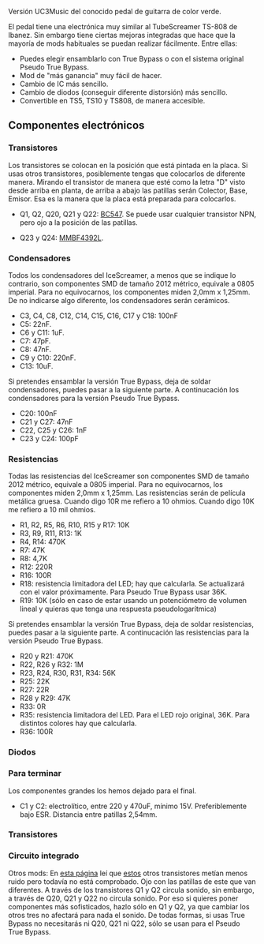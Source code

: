 Versión UC3Music del conocido pedal de guitarra de color verde.

El pedal tiene una electrónica muy similar al TubeScreamer TS-808 de Ibanez. Sin embargo tiene ciertas mejoras integradas que hace que la mayoría de mods habituales se puedan realizar fácilmente.
Entre ellas:
- Puedes elegir ensamblarlo con True Bypass o con el sistema original Pseudo True Bypass.
- Mod de "más ganancia" muy fácil de hacer.
- Cambio de IC más sencillo.
- Cambio de diodos (conseguir diferente distorsión) más sencillo.
- Convertible en TS5, TS10 y TS808, de manera accesible.




## Componentes electrónicos
### Transistores
Los transistores se colocan en la posición que está pintada en la placa. Si usas otros transistores, posiblemente tengas que colocarlos de diferente manera. Mirando el transistor de manera que esté como la letra "D" visto desde arriba en planta, de arriba a abajo las patillas serán Colector, Base, Emisor. Esa es la manera que la placa está preparada para colocarlos.


- Q1, Q2, Q20, Q21 y Q22: [BC547](https://www.tme.eu/es/details/bc547-cdi/transistores-npn-tht/cdil/bc547/). Se puede usar cualquier transistor NPN, pero ojo a la posición de las patillas.

- Q23 y Q24: [MMBF4392L](https://www.tme.eu/es/details/mmbf4392lt1g/transistores-con-canal-n-smd/on-semiconductor/). 

### Condensadores
Todos los condensadores del IceScreamer, a menos que se indique lo contrario, son componentes SMD de tamaño 2012 métrico, equivale a 0805 imperial. Para no equivocarnos, los componentes miden 2,0mm x 1,25mm.
De no indicarse algo diferente, los condensadores serán cerámicos.


- C3, C4, C8, C12, C14, C15, C16, C17 y C18: 100nF
- C5: 22nF.
- C6 y C11: 1uF.
- C7: 47pF.
- C8: 47nF.
- C9 y C10: 220nF.
- C13: 10uF.

Si pretendes ensamblar la versión True Bypass, deja de soldar condensadores, puedes pasar a la siguiente parte.
A continucación los condensadores para la versión Pseudo True Bypass.

- C20: 100nF
- C21 y C27: 47nF
- C22, C25 y C26: 1nF
- C23 y C24: 100pF

### Resistencias
Todas las resistencias del IceScreamer son componentes SMD de tamaño 2012 métrico, equivale a 0805 imperial. Para no equivocarnos, los componentes miden 2,0mm x 1,25mm.
Las resistencias serán de película metálica gruesa.
Cuando digo 10R me refiero a 10 ohmios. Cuando digo 10K me refiero a 10 mil ohmios.

- R1, R2, R5, R6, R10, R15 y R17: 10K
- R3, R9, R11, R13: 1K
- R4, R14: 470K
- R7: 47K
- R8: 4,7K
- R12: 220R
- R16: 100R
- R18: resistencia limitadora del LED; hay que calcularla. Se actualizará con el valor próximamente. Para Pseudo True Bypass usar 36K.
- R19: 10K (sólo en caso de estar usando un potenciómetro de volumen lineal y quieras que tenga una respuesta pseudologarítmica)


Si pretendes ensamblar la versión True Bypass, deja de soldar resistencias, puedes pasar a la siguiente parte.
A continucación las resistencias para la versión Pseudo True Bypass.

- R20 y R21: 470K
- R22, R26 y R32: 1M
- R23, R24, R30, R31, R34: 56K
- R25: 22K
- R27: 22R
- R28 y R29: 47K
- R33: 0R
- R35: resistencia limitadora del LED. Para el LED rojo original, 36K. Para distintos colores hay que calcularla.
- R36: 100R

### Diodos



### Para terminar
Los componentes grandes los hemos dejado para el final.
- C1 y C2: electrolítico, entre 220 y 470uF, mínimo 15V. Preferiblemente bajo ESR. Distancia entre patillas 2,54mm.

### Transistores

### Circuito integrado

Otros mods:
En [esta página](https://www.electrosmash.com/tube-screamer-analysis) leí que [estos](https://www.tme.eu/es/details/2sc1815-cen/transistores-npn-tht/central-semiconductor-corp/2sc1815/) otros transistores metían menos ruido pero todavía no está comprobado. Ojo con las patillas de este que van diferentes.
A través de los transistores Q1 y Q2 circula sonido, sin embargo, a través de Q20, Q21 y Q22 no circula sonido. Por eso si quieres poner componentes más sofisticados, hazlo sólo en Q1 y Q2, ya que cambiar los otros tres no afectará para nada el sonido. De todas formas, si usas True Bypass no necesitarás ni Q20, Q21 ni Q22, sólo se usan para el Pseudo True Bypass.
